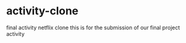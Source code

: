 # activity-clone
final activity netflix clone
this is for the submission of our final project activity
